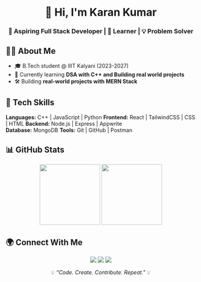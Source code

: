 <h1 align="center">👋 Hi, I'm Karan Kumar</h1>
<h3 align="center">🚀 Aspiring Full Stack Developer | 🌱 Learner | 💡 Problem Solver</h3>

## 👨‍💻 About Me
- 🎓 B.Tech student @ IIIT Kalyani (2023-2027)
- 🌱 Currently learning **DSA with C++ and Building real world projects**  
- 🛠️ Building **real-world projects with MERN Stack** 


## 🚀 Tech Skills
**Languages:** C++ | JavaScript | Python 
**Frontend:** React | TailwindCSS | CSS | HTML
**Backend:** Node.js | Express | Appwrite  
**Database:** MongoDB 
**Tools:** Git | GitHub | Postman

## 📊 GitHub Stats
<p align="center">
  <img src="https://github-readme-stats.vercel.app/api?username=KaranKumar282828&show_icons=true&theme=radical" height="160" />
  <img src="https://github-readme-streak-stats.herokuapp.com/?user=KaranKumar282828&theme=radical" height="160"/>
</p>


## 🌍 Connect With Me
<p align="center">
  <a href="https://linkedin.com/in/karankumar75055"><img src="https://img.shields.io/badge/-LinkedIn-blue?style=for-the-badge&logo=linkedin"/></a>
  <a href="https://twitter.com/KaranKumar5384"><img src="https://img.shields.io/badge/-Twitter-1DA1F2?style=for-the-badge&logo=twitter&logoColor=white"/></a>
  <a href="mailto:karan.kumar.dev05@gmail.com"><img src="https://img.shields.io/badge/-Gmail-D14836?style=for-the-badge&logo=gmail&logoColor=white"/></a>
</p>


<p align="center">
  💡 <i>“Code. Create. Contribute. Repeat.”</i> 💡
</p>

